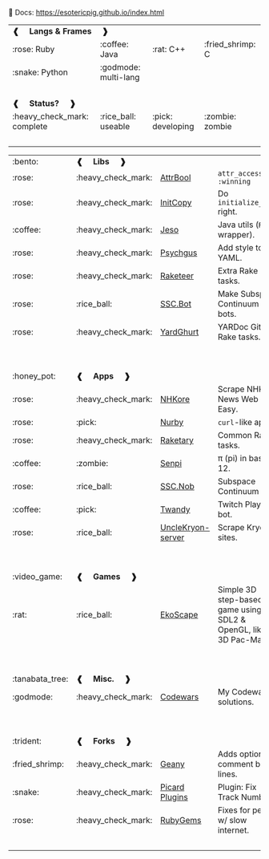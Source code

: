 :scroll: Docs: https://esotericpig.github.io/index.html

<table>
<tr><td colspan="4"><b>❰&emsp; Langs &amp; Frames &emsp;❱</b></td></tr>
  <tr><td>:rose: Ruby</td><td>:coffee: Java</td><td>:rat: C++</td><td>:fried_shrimp: C</td></tr>
  <tr><td>:snake: Python</td><td>:godmode: multi-lang</td><td>&nbsp;</td><td>&nbsp;</td></tr>
  <tr><td colspan="4">&nbsp;</td></tr>

<tr><td colspan="4"><b>❰&emsp; Status? &emsp;❱</b></td></tr>
  <tr><td>:heavy_check_mark: complete</td><td>:rice_ball: useable</td><td>:pick: developing</td><td>:zombie: zombie</td></tr>
  <tr><td colspan="4">&nbsp;</td></tr>
</table>

<table>
<tr><td>:bento:</td><td colspan="3"><b>❰&emsp; Libs &emsp;❱</b></td></tr>
  <tr><td>:rose:</td><td>:heavy_check_mark:</td><td><a href="https://github.com/esotericpig/attr_bool">AttrBool</a></td><td><code>attr_accessor? :winning</code></td></tr>
  <tr><td>:rose:</td><td>:heavy_check_mark:</td><td><a href="https://github.com/esotericpig/init_copy">InitCopy</a></td><td>Do <code>initialize_copy</code> right.</td></tr>
  <tr><td>:coffee:</td><td>:heavy_check_mark:</td><td><a href="https://github.com/esotericpig/jeso">Jeso</a></td><td> Java utils (<code>Robot</code> wrapper).</td></tr>
  <tr><td>:rose:</td><td>:heavy_check_mark:</td><td><a href="https://github.com/esotericpig/psychgus">Psychgus</a></td><td>Add style to YAML.</td></tr>
  <tr><td>:rose:</td><td>:heavy_check_mark:</td><td><a href="https://github.com/esotericpig/raketeer">Raketeer</a></td><td>Extra Rake tasks.</td></tr>
  <tr><td>:rose:</td><td>:rice_ball:</td><td><a href="https://github.com/esotericpig/ssc.bot">SSC.Bot</a></td><td>Make Subspace Continuum bots.</td></tr>
  <tr><td>:rose:</td><td>:heavy_check_mark:</td><td><a href="https://github.com/esotericpig/yard_ghurt">YardGhurt</a></td><td>YARDoc GitHub Rake tasks.</td></tr>
  <tr><td>&nbsp;</td><td>&nbsp;</td><td>&nbsp;</td><td>&nbsp;</td></tr>
  <tr><td colspan="4">&nbsp;</td></tr>

<tr><td>:honey_pot:</td><td colspan="3"><b>❰&emsp; Apps &emsp;❱</b></td></tr>
  <tr><td>:rose:</td><td>:heavy_check_mark:</td><td><a href="https://github.com/esotericpig/nhkore">NHKore</a></td><td>Scrape NHK News Web Easy.</td></tr>
  <tr><td>:rose:</td><td>:pick:</td><td><a href="https://github.com/esotericpig/nurby">Nurby</a></td><td><code>curl</code>-like app.</td></tr>
  <tr><td>:rose:</td><td>:heavy_check_mark:</td><td><a href="https://github.com/esotericpig/raketary">Raketary</a></td><td>Common Rake tasks.</td></tr>
  <tr><td>:coffee:</td><td>:zombie:</td><td><a href="https://github.com/esotericpig/senpi">Senpi</a></td><td>π (pi) in base 12.</td></tr>
  <tr><td>:rose:</td><td>:rice_ball:</td><td><a href="https://github.com/esotericpig/ssc.nob">SSC.Nob</a></td><td>Subspace Continuum bot.</td></tr>
  <tr><td>:coffee:</td><td>:pick:</td><td><a href="https://github.com/esotericpig/twandy">Twandy</a></td><td>Twitch Plays bot.</td></tr>
  <tr><td>:rose:</td><td>:rice_ball:</td><td><a href="https://github.com/esotericpig/UncleKryon-server">UncleKryon-server</a></td><td>Scrape Kryon sites.</td></tr>
  <tr><td>&nbsp;</td><td>&nbsp;</td><td>&nbsp;</td><td>&nbsp;</td></tr>
  <tr><td colspan="4">&nbsp;</td></tr>

<tr><td>:video_game:</td><td colspan="3"><b>❰&emsp; Games &emsp;❱</b></td></tr>
  <tr><td>:rat:</td><td>:rice_ball:</td><td><a href="https://github.com/esotericpig/EkoScape">EkoScape</a></td><td>Simple 3D step-based game using SDL2 & OpenGL, like a 3D Pac-Man.</td></tr>
  <tr><td>&nbsp;</td><td>&nbsp;</td><td>&nbsp;</td><td>&nbsp;</td></tr>
  <tr><td colspan="4">&nbsp;</td></tr>

<tr><td>:tanabata_tree:</td><td colspan="3"><b>❰&emsp; Misc. &emsp;❱</b></td></tr>
  <tr><td>:godmode:</td><td>:heavy_check_mark:</td><td><a href="https://github.com/esotericpig/codewars">Codewars</a></td><td>My Codewars solutions.</td></tr>
  <tr><td>&nbsp;</td><td>&nbsp;</td><td>&nbsp;</td><td>&nbsp;</td></tr>
  <tr><td colspan="4">&nbsp;</td></tr>

<tr><td>:trident:</td><td colspan="3"><b>❰&emsp; Forks &emsp;❱</b></td></tr>
  <tr><td>:fried_shrimp:</td><td>:heavy_check_mark:</td><td><a href="https://github.com/esotericpig/geany/commits/comment-blank-lines/?author=esotericpig">Geany</a></td><td>Adds option to comment blank lines.</td></tr>
  <tr><td>:snake:</td><td>:heavy_check_mark:</td><td><a href="https://github.com/esotericpig/picard-plugins/commits/fix_tracknums_1.0/?author=esotericpig">Picard Plugins</a></td><td>Plugin: Fix Track Numbers.</td></tr>
  <tr><td>:rose:</td><td>:heavy_check_mark:</td><td><a href="https://github.com/esotericpig/rubygems/commits/slow_internet/?author=esotericpig">RubyGems</a></td><td>Fixes for people w/ slow internet.</td></tr>
  <tr><td>&nbsp;</td><td>&nbsp;</td><td>&nbsp;</td><td>&nbsp;</td></tr>
</table>

